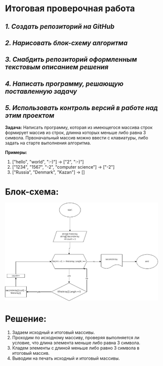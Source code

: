  
 # **Итоговая проверочная работа**
 ## *1. Создать репозиторий на GitHub*
 ## *2. Нарисовать блок-схему алгоритма*
 ## *3. Снабдить репозиторий оформленным текстовым описанием решения*
 ## *4. Написать программу, решающую поставленную задачу*
 ## *5. Использовать контроль версий в работе над этим проектом*

 **Задача:** Написать программу, которая из имеющегося массива строк формирует массив из строк, длинна которых меньше либо равна 3 символа. Првоначальный массив можно ввести с клавиатуры, либо задать на старте выполнения алгоритма.

 **Примеры:**
 1. ["hello", "world", ":-)"] -> ["2", ":-)"]
 2. ["1234", "1567", "-2", "computer science"] -> ["-2"]
 3. ["Russia", "Denmark", "Kazan"] -> []

 # **Блок-схема:**
![](<Блок-схема.jpg>)

 # **Решение:**
1. Задаем исходный и итоговый массивы.
2. Проходим по исходному массиву, проверяя выполняется ли условие, что длина элемента меньше либо равна 3 символа. 
3. Кладем элементы с длиной меньше либо равно 3 символа в итоговый массив.
4. Выводим на печать исходный и итоговый массивы.